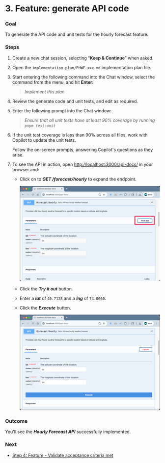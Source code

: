# 3. Feature: generate API code

### **Goal**

To generate the API code and unit tests for the hourly forecast feature.
 

### **Steps**

1. Create a new chat session, selecting “**Keep & Continue**” when asked.

2. Open the `implementation-plan/PHWF-xxx.md` implementation plan file.

3. Start entering the following command into the Chat window, select the command from the menu, and hit **Enter:**  
   > _Implement this plan_

4. Review the generate code and unit tests, and edit as required.

5. Enter the following prompt into the Chat window:

   > _Ensure that all unit tests have at least 90% coverage by running `pnpm test:unit`_

6. If the unit test coverage is less than 90% across all files, work with Copilot to update the unit tests.

   Follow the on-screen prompts, answering Copilot's questions as they arise.

7. To see the API in action, open [http://localhost:3000/api-docs/](http://localhost:3000/api-docs/) in your browser and:
   - Click on to _**GET /forecast/hourly**_ to expand the endpoint.

      ![API Endpoint](img/api-docs_1.png)

   - Click the _**Try it out**_ button.

   - Enter a _**lat**_ of `40.7128` and a _**lng**_ of `74.0060`.

   - Click the _**Execute**_ button.

      ![API Endpoint](img/api-docs_2.png)


### **Outcome**

You'll see the _**Hourly Forecast API**_ successfully implemented.
 

### **Next**

* [Step 4: Feature - Validate acceptance criteria met](step-4_validate-acceptance-criteria-met.md)

